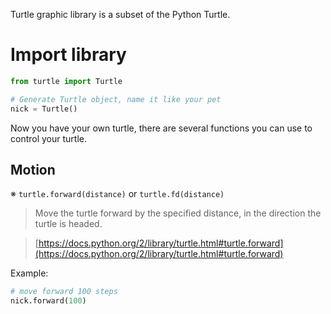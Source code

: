 <link rel="stylesheet" href="../css/doc.css"></link>

Turtle graphic library is a subset of the Python Turtle.

# Import library

```python
from turtle import Turtle

# Generate Turtle object, name it like your pet
nick = Turtle()
```

Now you have your own turtle, there are several functions you can use to control your turtle.

## Motion

 ※ ```turtle.forward(distance)``` or ```turtle.fd(distance)```

> Move the turtle forward by the specified distance, in the direction the turtle is headed.

> [https://docs.python.org/2/library/turtle.html#turtle.forward](https://docs.python.org/2/library/turtle.html#turtle.forward)

Example:

```python
# move forward 100 steps
nick.forward(100)
```
